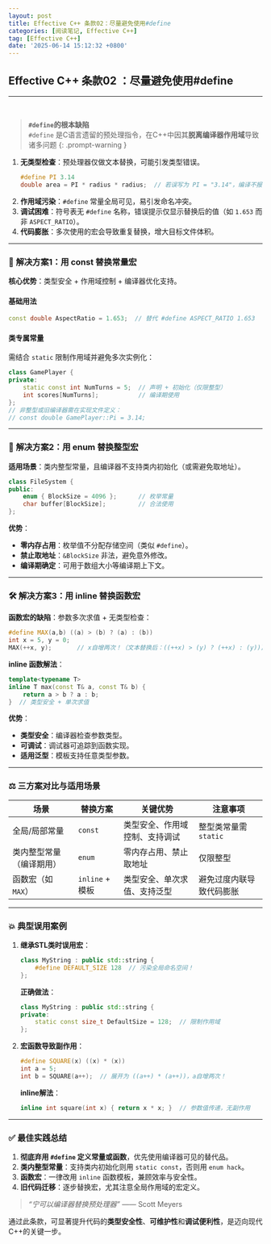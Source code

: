 ```yaml
---
layout: post
title: Effective C++ 条款02：尽量避免使用#define
categories: [阅读笔记, Effective C++]
tag: [Effective C++]
date: '2025-06-14 15:12:32 +0800'
---
```


## **Effective C++ 条款02 ：尽量避免使用#define**

---

<br/>

> **`#define`的根本缺陷**  
`#define` 是C语言遗留的预处理指令，在C++中因其**脱离编译器作用域**导致诸多问题
 {: .prompt-warning }
1. **无类型检查**：预处理器仅做文本替换，可能引发类型错误。  
   ```cpp
   #define PI 3.14
   double area = PI * radius * radius;  // 若误写为 PI = "3.14"，编译不报错，运行时崩溃
   ```
2. **作用域污染**：`#define` 常量全局可见，易引发命名冲突。  
3. **调试困难**：符号表无 `#define` 名称，错误提示仅显示替换后的值（如 `1.653` 而非 `ASPECT_RATIO`）。  
4. **代码膨胀**：多次使用的宏会导致重复替换，增大目标文件体积。  

---

### 🔧 **解决方案1：用 const 替换常量宏**  
**核心优势**：类型安全 + 作用域控制 + 编译器优化支持。  
#### **基础用法**  
```cpp
const double AspectRatio = 1.653;  // 替代 #define ASPECT_RATIO 1.653
```
#### **类专属常量**  
需结合 `static` 限制作用域并避免多次实例化：  
```cpp
class GamePlayer {
private:
    static const int NumTurns = 5;  // 声明 + 初始化（仅限整型）
    int scores[NumTurns];           // 编译期使用
};
// 非整型或旧编译器需在实现文件定义：
// const double GamePlayer::Pi = 3.14;
```

---

### 🎯 **解决方案2：用 enum 替换整型宏**  
**适用场景**：类内整型常量，且编译器不支持类内初始化（或需避免取地址）。  
```cpp
class FileSystem {
public:
    enum { BlockSize = 4096 };      // 枚举常量
    char buffer[BlockSize];         // 合法使用
};
```
**优势**：  
- **零内存占用**：枚举值不分配存储空间（类似 `#define`）。  
- **禁止取地址**：`&BlockSize` 非法，避免意外修改。  
- **编译期确定**：可用于数组大小等编译期上下文。  

---

### 🛠️ **解决方案3：用 inline 替换函数宏**  
**函数宏的缺陷**：参数多次求值 + 无类型检查：  
```cpp
#define MAX(a,b) ((a) > (b) ? (a) : (b))
int x = 5, y = 0;
MAX(++x, y);       // x自增两次！（文本替换后：((++x) > (y) ? (++x) : (y)))
```
**inline 函数解法**：  
```cpp
template<typename T>
inline T max(const T& a, const T& b) { 
    return a > b ? a : b; 
}  // 类型安全 + 单次求值
```

**优势**：  
- **类型安全**：编译器检查参数类型。  
- **可调试**：调试器可追踪到函数实现。  
- **适用泛型**：模板支持任意类型参数。  

---

### ⚖️ **三方案对比与适用场景**  

| **场景**                 | **替换方案**    | **关键优势**                   | **注意事项**             |
| ------------------------ | --------------- | ------------------------------ | ------------------------ |
| 全局/局部常量            | `const`         | 类型安全、作用域控制、支持调试 | 整型类常量需 `static`    |
| 类内整型常量（编译期用） | `enum`          | 零内存占用、禁止取地址         | 仅限整型                 |
| 函数宏（如 `MAX`）       | `inline` + 模板 | 类型安全、单次求值、支持泛型   | 避免过度内联导致代码膨胀 |

---

### 💥 **典型误用案例**  
1. **继承STL类时误用宏**：  
   ```cpp
   class MyString : public std::string {
       #define DEFAULT_SIZE 128  // 污染全局命名空间！
   };
   ```
   **正确做法**：  
   ```cpp
   class MyString : public std::string {
   private:
       static const size_t DefaultSize = 128;  // 限制作用域
   };
   ```

2. **宏函数导致副作用**：  
   ```cpp
   #define SQUARE(x) ((x) * (x))
   int a = 5;
   int b = SQUARE(a++);  // 展开为 ((a++) * (a++))，a自增两次！
   ```
   **inline解法**：  
   ```cpp
   inline int square(int x) { return x * x; }  // 参数值传递，无副作用
   ```

---

### ✅ **最佳实践总结**  
1. **彻底弃用 `#define` 定义常量或函数**，优先使用编译器可见的替代品。  
2. **类内整型常量**：支持类内初始化则用 `static const`，否则用 `enum hack`。  
3. **函数宏**：一律改用 `inline` 函数模板，兼顾效率与安全性。  
4. **旧代码迁移**：逐步替换宏，尤其注意全局作用域的宏定义。  

> *“宁可以编译器替换预处理器”* —— Scott Meyers  

通过此条款，可显著提升代码的**类型安全性**、**可维护性**和**调试便利性**，是迈向现代C++的关键一步。
